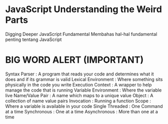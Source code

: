 # JavaScript Understanding the Weird Parts
Digging Deeper JavaScript Fundamental
Membahas hal-hal fundamental penting tentang JavaScript


# BIG WORD ALERT (IMPORTANT)
Syntax Parser : A program that reads your code and determines what it does and if its grammar is valid
Lexical Environment : Where something sits physically in the code you write
Execution Context : A wrapper to help manage the code that is running
Variable Environment : Where the variable live
Name/Value Pair : A name which maps to a unique value
Object : A collection of name value pairs
Invocation : Running a function
Scope : Where a variable is available in your code
Single Threaded : One Command at a time
Synchronous : One at a time
Asynchronous : More than one at a time